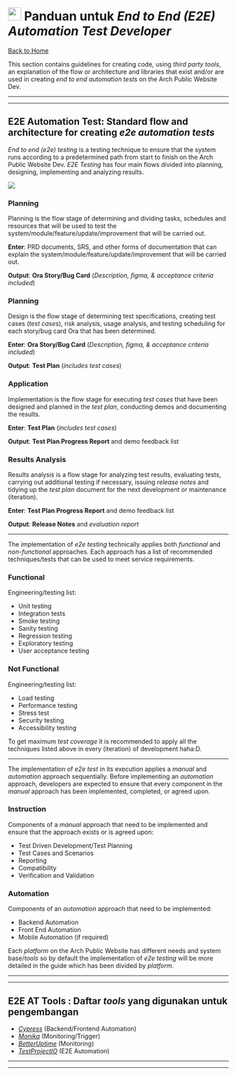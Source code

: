 # <img src="https://emojis.slackmojis.com/emojis/images/1588315024/8823/hyperkitty.gif?1588315024" width="30" /> Panduan untuk *End to End (E2E) Automation Test Developer*

[Back to Home](en-README.md)

This section contains guidelines for creating code, using *third party tools*, an explanation of the flow or architecture and libraries that exist and/or are used in creating *end to end automation tests* on the Arch Public Website Dev.

---
---

## E2E Automation Test: Standard flow and architecture for creating *e2e automation tests*

*End to end (e2e) testing* is a testing technique to ensure that the system runs according to a predetermined path from start to finish on the Arch Public Website Dev. *E2E Testing* has four main flows divided into planning, designing, implementing and analyzing results.

![](https://i.imgur.com/98gApwl.png)

### Planning

Planning is the flow stage of determining and dividing tasks, schedules and resources that will be used to test the system/module/feature/update/improvement that will be carried out.

**Enter**:
PRD documents, SRS, and other forms of documentation that can explain the system/module/feature/update/improvement that will be carried out.

**Output**:
**Ora Story/Bug Card** (*Description, figma, & acceptance criteria included*)

### Planning

Design is the flow stage of determining test specifications, creating test cases (*test cases*), risk analysis, usage analysis, and testing scheduling for each story/bug card Ora that has been determined.

**Enter**:
**Ora Story/Bug Card** (*Description, figma, & acceptance criteria included*)

**Output**:
**Test Plan** (*includes test cases*)

### Application

Implementation is the flow stage for executing *test cases* that have been designed and planned in the *test plan*, conducting demos and documenting the results.

**Enter**:
**Test Plan** (*includes test cases*)

**Output**:
**Test Plan Progress Report** and demo feedback list

### Results Analysis

Results analysis is a flow stage for analyzing test results, evaluating tests, carrying out additional testing if necessary, issuing *release notes* and tidying up the *test plan* document for the next development or maintenance (iteration).

**Enter**:
**Test Plan Progress Report** and demo feedback list

**Output**:
**Release Notes** and *evaluation report*

---

The implementation of *e2e testing* technically applies both *functional* and *non-functional* approaches. Each approach has a list of recommended techniques/tests that can be used to meet service requirements.

### Functional

Engineering/testing list:

- Unit testing
- Integration tests
- Smoke testing
- Sanity testing
- Regression testing
- Exploratory testing
- User acceptance testing

### Not Functional

Engineering/testing list:

- Load testing
- Performance testing
- Stress test
- Security testing
- Accessibility testing

To get maximum *test coverage* it is recommended to apply all the techniques listed above in every (iteration) of development haha ​​:D.

---

The implementation of *e2e test* in its execution applies a *manual* and *automation* approach sequentially. Before implementing an *automation* approach, developers are expected to ensure that every component in the *manual* approach has been implemented, completed, or agreed upon.

### Instruction

Components of a *manual* approach that need to be implemented and ensure that the approach exists or is agreed upon:

- Test Driven Development/Test Planning
- Test Cases and Scenarios
- Reporting
- Compatibility
- Verification and Validation

### Automation

Components of an *automation* approach that need to be implemented:

- Backend Automation
- Front End Automation
- Mobile Automation (if required)

Each *platform* on the Arch Public Website has different needs and system base/*tools* so by default the implementation of *e2e testing* will be more detailed in the guide which has been divided by *platform*.

---
---

## E2E AT Tools : Daftar *tools* yang digunakan untuk pengembangan

- *[Cypress](https://cypress.io/)* (Backend/Frontend Automation)
- *[Monika](https://monika.hyperjump.tech/)* (Monitoring/Trigger)
- *[BetterUptime](https://betterstack.com/better-uptime)* (Monitoring)
- *[TestProjectIO](https://testproject.io/)* (E2E Automation)

---
---
